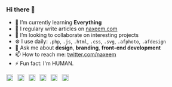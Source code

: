 ### Hi there 👋

- 🌱 I’m currently learning **Everything**
- 📝 I regulary write articles on [naxeem.com](https://www.naxeem.com)
- 👯 I’m looking to collaborate on interesting projects
- ⚙️ I use daily: `.php`, `.js`, `.html`, `.css`, `.svg`, `.afphoto`, `.afdesign`
- 💬 Ask me about **design**, **branding**, **front-end development**
- 📫 How to reach me: [twitter.com/naxeem](https://twitter.com/naxeem)
- ⚡ Fun fact: I'm HUMAN.

<p align="left">
<a href="https://codepen.io/naxeem" target="blank"><img align="center" src="https://cdn.jsdelivr.net/npm/simple-icons@3.0.1/icons/codepen.svg" alt="naxeem" height="18" width="18" /></a>&nbsp;&nbsp;
<a href="https://twitter.com/naxeem" target="blank"><img align="center" src="https://cdn.jsdelivr.net/npm/simple-icons@3.0.1/icons/twitter.svg" alt="naxeem" height="18" width="18" /></a>&nbsp;&nbsp;
<a href="https://linkedin.com/in/naxeem" target="blank"><img align="center" src="https://cdn.jsdelivr.net/npm/simple-icons@3.0.1/icons/linkedin.svg" alt="naxeem" height="18" width="18" /></a>&nbsp;&nbsp;
<a href="https://dribbble.com/naxeem" target="blank"><img align="center" src="https://cdn.jsdelivr.net/npm/simple-icons@3.0.1/icons/dribbble.svg" alt="naxeem" height="18" width="18" /></a>&nbsp;&nbsp;
<a href="https://www.behance.net/naxeem" target="blank"><img align="center" src="https://cdn.jsdelivr.net/npm/simple-icons@3.0.1/icons/behance.svg" alt="naxeem" height="18" width="18" /></a>&nbsp;&nbsp;
<a href="https://www.polywork.com/naxeem" target="blank"><img align="center" src="https://cdn.jsdelivr.net/npm/simple-icons@3.0.1/icons/polywork.svg" alt="naxeem" height="18" width="18" /></a>
</p>
